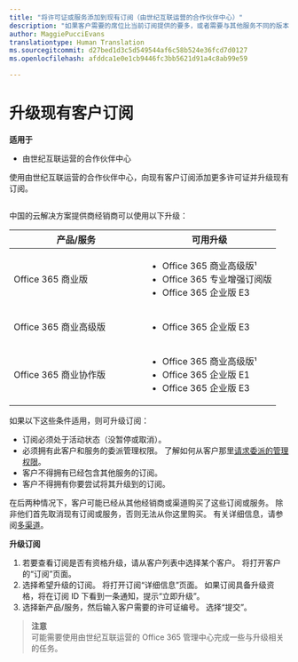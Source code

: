 ```yaml
---
title: "将许可证或服务添加到现有订阅（由世纪互联运营的合作伙伴中心）"
description: "如果客户需要的席位比当前订阅提供的要多，或者需要与其他服务不同的版本，可以升级订阅。"
author: MaggiePucciEvans
translationtype: Human Translation
ms.sourcegitcommit: d27bed1d3c5d549544af6c58b524e36fcd7d0127
ms.openlocfilehash: afddca1e0e1cb9446fc3bb5621d91a4c8ab99e59

---
```


# 升级现有客户订阅

**适用于**

-   由世纪互联运营的合作伙伴中心

使用由世纪互联运营的合作伙伴中心，向现有客户订阅添加更多许可证并升级现有订阅。 

## <a href="" id="upgradesubscription"></a>

中国的云解决方案提供商经销商可以使用以下升级：

<table>
<colgroup>
<col width="50%" />
<col width="50%" />
</colgroup>
<thead>
<tr class="header">
<th>产品/服务</th>
<th>可用升级</th>
</tr>
</thead>
<tbody>
<tr class="odd">
<td>Office 365 商业版</td>
<td><ul>
<li>Office 365 商业高级版¹</li>
<li>Office 365 专业增强订阅版</li>
<li>Office 365 企业版 E3</li>

</ul></td>
</tr>
<tr class="even">
<td>Office 365 商业高级版</td>
<td><ul>
<li>Office 365 企业版 E3</li>

</ul></td>
</tr>
<tr class="odd">
<td>Office 365 商业协作版</td>
<td><ul>
<li>Office 365 商业高级版¹</li>
<li>Office 365 企业版 E1</li>
<li>Office 365 企业版 E3</li>

</ul></td>
</tr>
</tbody>
</table>


如果以下这些条件适用，则可升级订阅：

-   订阅必须处于活动状态（没暂停或取消）。
-   必须拥有此客户和服务的委派管理权限。 了解如何从客户那里[请求委派的管理权限](request-a-relationship-with-a-customer.md)。
-   客户不得拥有已经包含其他服务的订阅。
-   客户不得拥有你要尝试将其升级到的订阅。

在后两种情况下，客户可能已经从其他经销商或渠道购买了这些订阅或服务。 除非他们首先取消现有订阅或服务，否则无法从你这里购买。 有关详细信息，请参阅[多渠道](multichannel.md)。

**升级订阅**

1.  若要查看订阅是否有资格升级，请从客户列表中选择某个客户。 将打开客户的“订阅”页面。
2.  选择希望升级的订阅。 将打开订阅“详细信息”页面。 如果订阅具备升级资格，将在订阅 ID 下看到一条通知，提示“立即升级”。
3.  选择新产品/服务，然后输入客户需要的许可证编号。 选择“提交”。

>**注意**<br>可能需要使用由世纪互联运营的 Office 365 管理中心完成一些与升级相关的任务。



<!--HONumber=Oct16_HO3-->


